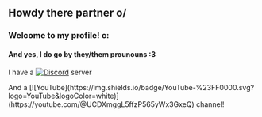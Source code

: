 ## Howdy there partner o/
### Welcome to my profile! c:
#### And yes, I do go by they/them prounouns :3
I have a [![Discord](https://img.shields.io/badge/Discord-%237289DA.svg?logo=discord&logoColor=white)](https://discord.gg/https://discord.gg/8r9t8uTNJh) server
<div></div>
And a  [![YouTube](https://img.shields.io/badge/YouTube-%23FF0000.svg?logo=YouTube&logoColor=white)](https://youtube.com/@UCDXmggL5ffzP565yWx3GxeQ) channel!



<!--
**Dymusic/Dymusic** is a ✨ _special_ ✨ repository because its `README.md` (this file) appears on your GitHub profile.

Here are some ideas to get you started:

- 🔭 I’m currently working on ...
- 🌱 I’m currently learning ...
- 👯 I’m looking to collaborate on ...
- 🤔 I’m looking for help with ...
- 💬 Ask me about ...
- 📫 How to reach me: ...
- 😄 Pronouns: ...
- ⚡ Fun fact: ...
-->
